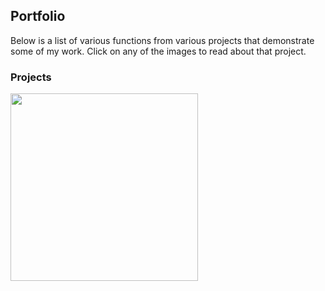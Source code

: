 ## Portfolio

Below is a list of various functions from various projects that demonstrate some of my work. Click on any of the images to read about that project.

### Projects

[<img align="left" width="300px" height="300px" src="menu_icon_k_means.gif?raw=true"/>](k_means_classifier.md)
